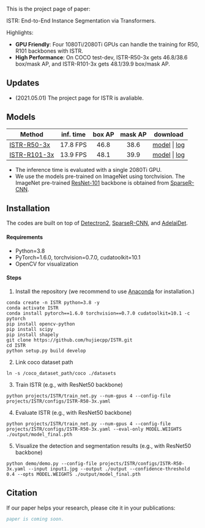 This is the project page of paper:

ISTR: End-to-End Instance Segmentation via Transformers.

Highlights:
- **GPU Friendly**: Four 1080Ti/2080Ti GPUs can handle the training for R50, R101 backbones with ISTR.
- **High Performance**: On COCO test-dev, ISTR-R50-3x gets 46.8/38.6 box/mask AP, and ISTR-R101-3x gets 48.1/39.9 box/mask AP.

## Updates
- (2021.05.01) The project page for ISTR is avaliable.

## Models
Method | inf. time | box AP | mask AP | download
--- |:---:|:---:|:---:|:---:
[ISTR-R50-3x](https://github.com/hujiecpp/ISTR/blob/main/projects/ISTR/configs/ISTR-R50-3x.yaml) | 17.8 FPS | 46.8  | 38.6 | [model](https://drive.google.com/drive/folders/1LEq1I3RlH5Ufz8agNv9iDgxP85k2Fh2X?usp=sharing) \| [log](https://drive.google.com/drive/folders/1LEq1I3RlH5Ufz8agNv9iDgxP85k2Fh2X?usp=sharing)
[ISTR-R101-3x](https://github.com/hujiecpp/ISTR/blob/main/projects/ISTR/configs/ISTR-R101-3x.yaml) | 13.9 FPS | 48.1  | 39.9 | [model](https://drive.google.com/drive/folders/1LEq1I3RlH5Ufz8agNv9iDgxP85k2Fh2X?usp=sharing) \| [log](https://drive.google.com/drive/folders/1LEq1I3RlH5Ufz8agNv9iDgxP85k2Fh2X?usp=sharing)

- The inference time is evaluated with a single 2080Ti GPU.
- We use the models pre-trained on ImageNet using torchvision. The ImageNet pre-trained [ResNet-101](https://drive.google.com/drive/u/1/folders/19UaSgR4OwqA-BhCs_wG7i6E-OXC5NR__) backbone is obtained from [SparseR-CNN](https://github.com/PeizeSun/SparseR-CNN/blob/main/tools/convert-torchvision-to-d2.py).

## Installation
The codes are built on top of [Detectron2](https://github.com/facebookresearch/detectron2), [SparseR-CNN](https://github.com/PeizeSun/SparseR-CNN), and [AdelaiDet](https://github.com/aim-uofa/AdelaiDet).

#### Requirements
- Python=3.8
- PyTorch=1.6.0, torchvision=0.7.0, cudatoolkit=10.1
- OpenCV for visualization

#### Steps
1. Install the repository (we recommend to use [Anaconda](https://www.anaconda.com/) for installation.)
```
conda create -n ISTR python=3.8 -y
conda activate ISTR
conda install pytorch==1.6.0 torchvision==0.7.0 cudatoolkit=10.1 -c pytorch
pip install opencv-python
pip install scipy
pip install shapely
git clone https://github.com/hujiecpp/ISTR.git
cd ISTR
python setup.py build develop
```

2. Link coco dataset path
```
ln -s /coco_dataset_path/coco ./datasets
```

3. Train ISTR (e.g., with ResNet50 backbone)
```
python projects/ISTR/train_net.py --num-gpus 4 --config-file projects/ISTR/configs/ISTR-R50-3x.yaml
```

4. Evaluate ISTR (e.g., with ResNet50 backbone)
```
python projects/ISTR/train_net.py --num-gpus 4 --config-file projects/ISTR/configs/ISTR-R50-3x.yaml --eval-only MODEL.WEIGHTS ./output/model_final.pth
```

5. Visualize the detection and segmentation results (e.g., with ResNet50 backbone)
```
python demo/demo.py --config-file projects/ISTR/configs/ISTR-R50-3x.yaml --input input1.jpg --output ./output --confidence-threshold 0.4 --opts MODEL.WEIGHTS ./output/model_final.pth
```

## Citation

If our paper helps your research, please cite it in your publications:

```BibTeX
paper is coming soon.
```
